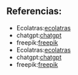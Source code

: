 ## Referencias:
* Ecolatras:[ecolatras](https://www.ecolatras.es/blog/cambio-climatico/problemas-medioambientales-del-planeta)
* chatgpt:[chatgpt](chatgpt.com)
* freepik:[freepik](https://www.freepik.com)
* Ecolatras:[ecolatras](https://www.ecolatras.es/blog/cambio-climatico/problemas-medioambientales-del-planeta)
* chatgpt:[chatgpt](chatgpt.com)
* freepik:[freepik](https://www.freepik.com)

